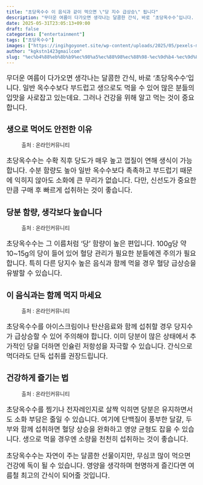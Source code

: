 ```yaml
---
title: "초당옥수수 이 음식과 같이 먹으면 \"당 지수 급상승\" 됩니다"
description: "무더운 여름이 다가오면 생각나는 달콤한 간식, 바로 ‘초당옥수수’입니다. 일반 옥수수보다 부드럽고 생으로도 먹을 수 있어 많은 분들의 입맛을 사로잡고 있는데요. 그러나 건강을 위해 알고 먹는 것이 중요합니다."
date: 2025-05-31T23:05:13+09:00
draft: false
categories: ["entertainment"]
tags: ["초당옥수수"]
images: ["https://ingihgoyonet.site/wp-content/uploads/2025/05/pexels-mali-547263-1024x683.jpg", "https://ingihgoyonet.site/wp-content/uploads/2025/05/pexels-neosiam-603030-1024x683.jpg", "https://ingihgoyonet.site/wp-content/uploads/2025/05/pexels-catscoming-1359315-1024x708.jpg", "https://ingihgoyonet.site/wp-content/uploads/2025/05/pexels-pixabay-209389-1024x683.jpg"]
author: "kgkstn1423gmailcom"
slug: "%ec%b4%88%eb%8b%b9%ec%98%a5%ec%88%98%ec%88%98-%ec%9d%b4-%ec%9d%8c%ec%8b%9d%ea%b3%bc-%ea%b0%99%ec%9d%b4-%eb%a8%b9%ec%9c%bc%eb%a9%b4-%eb%8b%b9-%ec%a7%80%ec%88%98-%ea%b8%89%ec%83%81%ec%8a%b9"
---
```


<p style="font-size:18px">무더운 여름이 다가오면 생각나는 달콤한 간식, 바로 ‘초당옥수수’입니다. 일반 옥수수보다 부드럽고 생으로도 먹을 수 있어 많은 분들의 입맛을 사로잡고 있는데요. 그러나 건강을 위해 알고 먹는 것이 중요합니다.</p> <h2 >생으로 먹어도 안전한 이유</h2> <figure ><img src="https://ingihgoyonet.site/wp-content/uploads/2025/05/pexels-mali-547263-1024x683.jpg" alt="" style="aspect-ratio:16/9;object-fit:cover"/><figcaption >출처 : 온라인커뮤니티</figcaption></figure> <p style="font-size:18px">초당옥수수는 수확 직후 당도가 매우 높고 껍질이 연해 생식이 가능합니다. 수분 함량도 높아 일반 옥수수보다 촉촉하고 부드럽기 때문에 익히지 않아도 소화에 큰 무리가 없습니다. 다만, 신선도가 중요한 만큼 구매 후 빠르게 섭취하는 것이 좋습니다.</p> <h2 >당분 함량, 생각보다 높습니다</h2> <figure ><img src="https://ingihgoyonet.site/wp-content/uploads/2025/05/pexels-neosiam-603030-1024x683.jpg" alt="" style="aspect-ratio:16/9;object-fit:cover"/><figcaption >출처 : 온라인커뮤니티</figcaption></figure> <p style="font-size:18px">초당옥수수는 그 이름처럼 ‘당’ 함량이 높은 편입니다. 100g당 약 10~15g의 당이 들어 있어 혈당 관리가 필요한 분들에겐 주의가 필요합니다. 특히 다른 당지수 높은 음식과 함께 먹을 경우 혈당 급상승을 유발할 수 있습니다.</p> <h2 >이 음식과는 함께 먹지 마세요</h2> <figure ><img src="https://ingihgoyonet.site/wp-content/uploads/2025/05/pexels-catscoming-1359315-1024x708.jpg" alt="" style="aspect-ratio:16/9;object-fit:cover"/><figcaption >출처 : 온라인커뮤니티</figcaption></figure> <p style="font-size:18px">초당옥수수를 아이스크림이나 탄산음료와 함께 섭취할 경우 당지수가 급상승할 수 있어 주의해야 합니다. 이미 당분이 많은 상태에서 추가적인 당을 더하면 인슐린 저항성을 자극할 수 있습니다. 간식으로 먹더라도 단독 섭취를 권장드립니다.</p> <h2 >건강하게 즐기는 법</h2> <figure ><img src="https://ingihgoyonet.site/wp-content/uploads/2025/05/pexels-pixabay-209389-1024x683.jpg" alt="" style="aspect-ratio:16/9;object-fit:cover"/><figcaption >출처 : 온라인커뮤니티</figcaption></figure> <p style="font-size:18px">초당옥수수를 찜기나 전자레인지로 살짝 익히면 당분은 유지하면서도 소화 부담은 줄일 수 있습니다. 여기에 단백질이 풍부한 달걀, 두부와 함께 섭취하면 혈당 상승을 완화하고 영양 균형도 잡을 수 있습니다. 생으로 먹을 경우엔 소량을 천천히 섭취하는 것이 좋습니다.</p> <p style="font-size:18px">초당옥수수는 자연이 주는 달콤한 선물이지만, 무심코 많이 먹으면 건강에 독이 될 수 있습니다. 영양을 생각하며 현명하게 즐긴다면 여름철 최고의 간식이 되어줄 것입니다.</p>